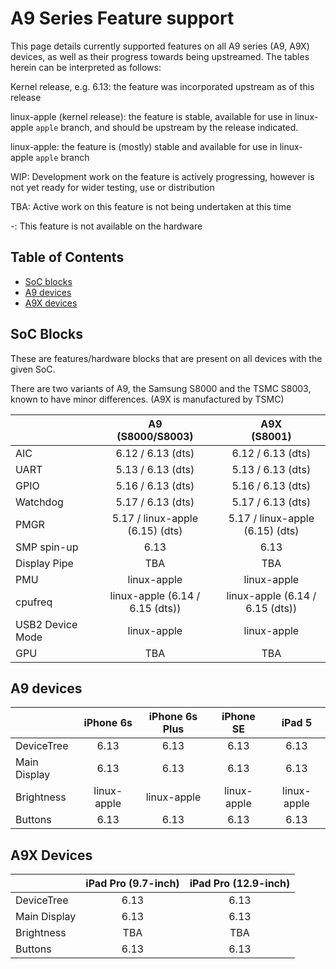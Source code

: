 # A9 Series Feature support

This page details currently supported features on all A9 series (A9, A9X) devices, as well as their progress towards being upstreamed.
The tables herein can be interpreted as follows:

Kernel release, e.g. 6.13: the feature was incorporated upstream as of this release

linux-apple (kernel release): the feature is stable, available for use in linux-apple `apple` branch, and should be upstream by the release indicated.

linux-apple: the feature is (mostly) stable and available for use in linux-apple `apple` branch

WIP: Development work on the feature is actively progressing, however is not yet ready for wider testing, use or distribution

TBA: Active work on this feature is not being undertaken at this time

-: This feature is not available on the hardware

## Table of Contents

- [SoC blocks](#soc-blocks)
- [A9 devices](#a9-devices)
- [A9X devices](#a9x-devices)

## SoC Blocks

These are features/hardware blocks that are present on all devices with the given SoC.

There are two variants of A9, the Samsung S8000 and the TSMC S8003, known to have minor differences. (A9X is manufactured by TSMC)

|                  | A9<br>(S8000/S8003)             | A9X<br>(S8001)                  |
|------------------|:-------------------------------:|:-------------------------------:|
| AIC              | 6.12 / 6.13 (dts)               | 6.12 / 6.13 (dts)               |
| UART             | 5.13 / 6.13 (dts)               | 5.13 / 6.13 (dts)               |
| GPIO             | 5.16 / 6.13 (dts)               | 5.16 / 6.13 (dts)               |
| Watchdog         | 5.17 / 6.13 (dts)               | 5.17 / 6.13 (dts)               |
| PMGR             | 5.17 / linux-apple (6.15) (dts) | 5.17 / linux-apple (6.15) (dts) |
| SMP spin-up      | 6.13                            | 6.13                            |
| Display Pipe     | TBA                             | TBA                             |
| PMU              | linux-apple                     | linux-apple                     |
| cpufreq          | linux-apple (6.14 / 6.15 (dts)) | linux-apple (6.14 / 6.15 (dts)) |
| USB2 Device Mode | linux-apple                     | linux-apple                     |
| GPU              | TBA                             | TBA                             |

## A9 devices

|                        | iPhone 6s   | iPhone 6s Plus | iPhone SE   | iPad 5       |
|------------------------|:-----------:|:--------------:|:-----------:|:------------:|
| DeviceTree             | 6.13        | 6.13           | 6.13        | 6.13         |
| Main Display           | 6.13        | 6.13           | 6.13        | 6.13         |
| Brightness             | linux-apple | linux-apple    | linux-apple | linux-apple  |
| Buttons                | 6.13        | 6.13           | 6.13        | 6.13         |


## A9X Devices

|                        | iPad Pro (9.7-inch) | iPad Pro (12.9-inch) |
|------------------------|:-------------------:|:--------------------:|
| DeviceTree             | 6.13                | 6.13                 |
| Main Display           | 6.13                | 6.13                 |
| Brightness             | TBA                 | TBA                  |
| Buttons                | 6.13                | 6.13                 |
